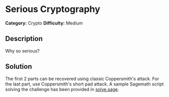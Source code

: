 # Serious Cryptography
**Category:** Crypto
**Difficulty:** Medium

## Description
Why so serious?

## Solution
The first 2 parts can be recovered using classic Coppersmith's attack. For the last part, use Coppersmith's short pad attack. A sample Sagemath script solving the challenge has been provided in [solve.sage](./src/solve.sage).